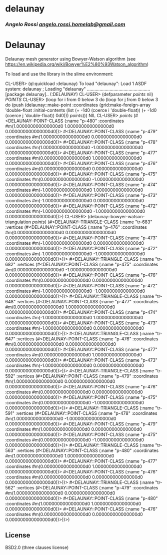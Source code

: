 # delaunay
### _Angelo Rossi <angelo.rossi.homelab@gmail.com>_

# Delaunay

Delaunay mesh generator using Bowyer-Watson algorithm (see https://en.wikipedia.org/wiki/Bowyer%E2%80%93Watson_algorithm)

To load and use the library in the slime environment:

CL-USER> (ql:quickload :delaunay)
To load "delaunay":
  Load 1 ASDF system:
      delaunay
; Loading "delaunay"
..................................................
[package delaunay]..
(:DELAUNAY)
CL-USER> (defparameter *points* nil)
*POINTS*
CL-USER> (loop
	   for i from 0 below 3
	   do
	      (loop
		for j from 0 below 3
		do
		   (push (delaunay::make-point :coordinates (grid:make-foreign-array 'double-float
										      :initial-contents (list (+ -1d0 (coerce i 'double-float))
													      (+ -1d0 (coerce j 'double-float))
													      0d0)))
			 *points*)))
NIL
CL-USER> *points*
(#<DELAUNAY::POINT-CLASS (:name "p-480" :coordinates #m(1.000000000000000d0 1.000000000000000d0 0.000000000000000d0))>
 #<DELAUNAY::POINT-CLASS (:name "p-479" :coordinates #m(1.000000000000000d0 0.000000000000000d0 0.000000000000000d0))>
 #<DELAUNAY::POINT-CLASS (:name "p-478" :coordinates #m(1.000000000000000d0 -1.000000000000000d0 0.000000000000000d0))>
 #<DELAUNAY::POINT-CLASS (:name "p-477" :coordinates #m(0.000000000000000d0 1.000000000000000d0 0.000000000000000d0))>
 #<DELAUNAY::POINT-CLASS (:name "p-476" :coordinates #m(0.000000000000000d0 0.000000000000000d0 0.000000000000000d0))>
 #<DELAUNAY::POINT-CLASS (:name "p-475" :coordinates #m(0.000000000000000d0 -1.000000000000000d0 0.000000000000000d0))>
 #<DELAUNAY::POINT-CLASS (:name "p-474" :coordinates #m(-1.000000000000000d0 1.000000000000000d0 0.000000000000000d0))>
 #<DELAUNAY::POINT-CLASS (:name "p-473" :coordinates #m(-1.000000000000000d0 0.000000000000000d0 0.000000000000000d0))>
 #<DELAUNAY::POINT-CLASS (:name "p-472" :coordinates #m(-1.000000000000000d0 -1.000000000000000d0 0.000000000000000d0))>)
CL-USER> (delaunay::bowyer-watson-triangulation *points*)
(#<DELAUNAY::TRIANGLE-CLASS (:name "tr-683" :vertices (#<DELAUNAY::POINT-CLASS (:name "p-476" :coordinates #m(0.000000000000000d0 0.000000000000000d0 0.000000000000000d0))>
                                                       #<DELAUNAY::POINT-CLASS (:name "p-473" :coordinates #m(-1.000000000000000d0 0.000000000000000d0 0.000000000000000d0))>
                                                       #<DELAUNAY::POINT-CLASS (:name "p-472" :coordinates #m(-1.000000000000000d0 -1.000000000000000d0 0.000000000000000d0))>))>
 #<DELAUNAY::TRIANGLE-CLASS (:name "tr-682" :vertices (#<DELAUNAY::POINT-CLASS (:name "p-475" :coordinates #m(0.000000000000000d0 -1.000000000000000d0 0.000000000000000d0))>
                                                       #<DELAUNAY::POINT-CLASS (:name "p-476" :coordinates #m(0.000000000000000d0 0.000000000000000d0 0.000000000000000d0))>
                                                       #<DELAUNAY::POINT-CLASS (:name "p-472" :coordinates #m(-1.000000000000000d0 -1.000000000000000d0 0.000000000000000d0))>))>
 #<DELAUNAY::TRIANGLE-CLASS (:name "tr-648" :vertices (#<DELAUNAY::POINT-CLASS (:name "p-477" :coordinates #m(0.000000000000000d0 1.000000000000000d0 0.000000000000000d0))>
                                                       #<DELAUNAY::POINT-CLASS (:name "p-474" :coordinates #m(-1.000000000000000d0 1.000000000000000d0 0.000000000000000d0))>
                                                       #<DELAUNAY::POINT-CLASS (:name "p-473" :coordinates #m(-1.000000000000000d0 0.000000000000000d0 0.000000000000000d0))>))>
 #<DELAUNAY::TRIANGLE-CLASS (:name "tr-647" :vertices (#<DELAUNAY::POINT-CLASS (:name "p-476" :coordinates #m(0.000000000000000d0 0.000000000000000d0 0.000000000000000d0))>
                                                       #<DELAUNAY::POINT-CLASS (:name "p-477" :coordinates #m(0.000000000000000d0 1.000000000000000d0 0.000000000000000d0))>
                                                       #<DELAUNAY::POINT-CLASS (:name "p-473" :coordinates #m(-1.000000000000000d0 0.000000000000000d0 0.000000000000000d0))>))>
 #<DELAUNAY::TRIANGLE-CLASS (:name "tr-592" :vertices (#<DELAUNAY::POINT-CLASS (:name "p-479" :coordinates #m(1.000000000000000d0 0.000000000000000d0 0.000000000000000d0))>
                                                       #<DELAUNAY::POINT-CLASS (:name "p-476" :coordinates #m(0.000000000000000d0 0.000000000000000d0 0.000000000000000d0))>
                                                       #<DELAUNAY::POINT-CLASS (:name "p-475" :coordinates #m(0.000000000000000d0 -1.000000000000000d0 0.000000000000000d0))>))>
 #<DELAUNAY::TRIANGLE-CLASS (:name "tr-591" :vertices (#<DELAUNAY::POINT-CLASS (:name "p-478" :coordinates #m(1.000000000000000d0 -1.000000000000000d0 0.000000000000000d0))>
                                                       #<DELAUNAY::POINT-CLASS (:name "p-479" :coordinates #m(1.000000000000000d0 0.000000000000000d0 0.000000000000000d0))>
                                                       #<DELAUNAY::POINT-CLASS (:name "p-475" :coordinates #m(0.000000000000000d0 -1.000000000000000d0 0.000000000000000d0))>))>
 #<DELAUNAY::TRIANGLE-CLASS (:name "tr-563" :vertices (#<DELAUNAY::POINT-CLASS (:name "p-480" :coordinates #m(1.000000000000000d0 1.000000000000000d0 0.000000000000000d0))>
                                                       #<DELAUNAY::POINT-CLASS (:name "p-477" :coordinates #m(0.000000000000000d0 1.000000000000000d0 0.000000000000000d0))>
                                                       #<DELAUNAY::POINT-CLASS (:name "p-476" :coordinates #m(0.000000000000000d0 0.000000000000000d0 0.000000000000000d0))>))>
 #<DELAUNAY::TRIANGLE-CLASS (:name "tr-562" :vertices (#<DELAUNAY::POINT-CLASS (:name "p-479" :coordinates #m(1.000000000000000d0 0.000000000000000d0 0.000000000000000d0))>
                                                       #<DELAUNAY::POINT-CLASS (:name "p-480" :coordinates #m(1.000000000000000d0 1.000000000000000d0 0.000000000000000d0))>
                                                       #<DELAUNAY::POINT-CLASS (:name "p-476" :coordinates #m(0.000000000000000d0 0.000000000000000d0 0.000000000000000d0))>))>)

## License

BSD2.0 (three clauses license)
